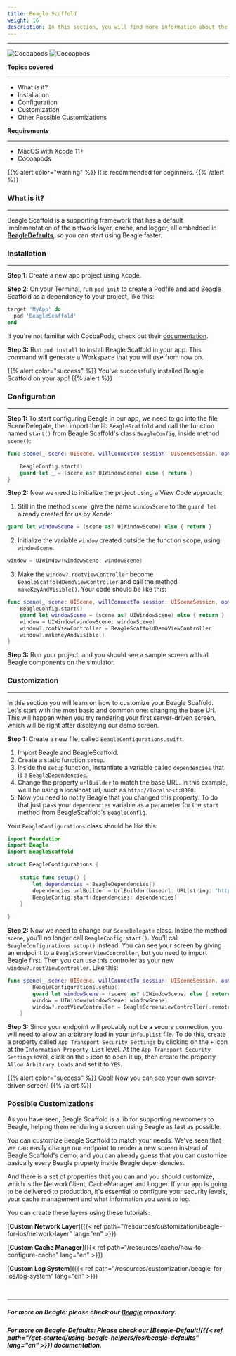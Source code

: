 ```yaml
---
title: Beagle Scaffold
weight: 16
description: In this section, you will find more information about the **Beagle Scaffold** library that will help you start a project using Beagle in iOS. 
---
```


---

![Cocoapods](https://img.shields.io/cocoapods/v/BeagleScaffold?label=Beagle-Scaffold)
![Cocoapods](https://img.shields.io/cocoapods/v/Beagle?label=Beagle)

**Topics covered**
<hr>

* What is it?
* Installation
* Configuration
* Customization
* Other Possible Customizations

**Requirements**
<hr>

* MacOS with Xcode 11+
* Cocoapods

{{% alert color="warning" %}}
It is recommended for beginners.
{{% /alert %}}

### What is it?
<hr>

Beagle Scaffold is a supporting framework that has a default implementation of the network layer, cache, and logger, all embedded in [**BeagleDefaults**](https://docs.usebeagle.io/get-started/using-beagle-helpers/ios/beagle-defaults), so you can start using Beagle faster.

### Installation
<hr>

**Step 1**: Create a new app project using Xcode.

**Step 2**: On your Terminal, run `pod init` to create a Podfile and add Beagle Scaffold as a dependency to your project, like this:

```ruby
target 'MyApp' do
  pod 'BeagleScaffold'
end
```

If you're not familiar with CocoaPods, check out their [documentation](https://guides.cocoapods.org/).

**Step 3:** Run `pod install` to install Beagle Scaffold in your app. This command will generate a Workspace that you will use from now on.

{{% alert color="success" %}}
You've successfully installed Beagle Scaffold on your app! 
{{% /alert %}}

### Configuration
<hr>

**Step 1:** To start configuring Beagle in our app, we need to go into the file SceneDelegate, then import the lib `BeagleScaffold` and call the function named `start()` from Beagle Scaffold's class `BeagleConfig`, inside method `scene()`:

```swift
func scene(_ scene: UIScene, willConnectTo session: UISceneSession, options connectionOptions: UIScene.ConnectionOptions) {

    BeagleConfig.start()
    guard let _ = (scene as? UIWindowScene) else { return }
}
```

**Step 2:** Now we need to initialize the project using a View Code approach:

1. Still in the method `scene`, give the name `windowScene` to the `guard let` already created for us by Xcode:

```swift
guard let windowScene = (scene as? UIWindowScene) else { return }
```

2. Initialize the variable `window` created outside the function scope, using `windowScene`:

```swift
window = UIWindow(windowScene: windowScene)
```

3. Make the `window?.rootViewController` become `BeagleScaffoldDemoViewController` and call the method `makeKeyAndVisible()`. Your code should be like this:

```swift
func scene(_ scene: UIScene, willConnectTo session: UISceneSession, options connectionOptions: UIScene.ConnectionOptions) {
    BeagleConfig.start()
    guard let windowScene = (scene as? UIWindowScene) else { return }
    window = UIWindow(windowScene: windowScene)
    window?.rootViewController = BeagleScaffoldDemoViewController
    window?.makeKeyAndVisible()
}
```

**Step 3:** Run your project, and you should see a sample screen with all Beagle components on the simulator.

### Customization
<hr>

In this section you will learn on how to customize your Beagle Scaffold. Let's start with the most basic and common one: changing the base Url. This will happen when you try rendering your first server-driven screen, which will be right after displaying our demo screen.

**Step 1:** Create a new file, called `BeagleConfigurations.swift`. 

1. Import Beagle and BeagleScaffold.
2. Create a static function `setup`.
3. Inside the `setup` function, instantiate a variable called `dependencies` that is a `BeagleDependencies`.
4. Change the property `urlBuilder` to match the base URL. In this example, we'll be using a localhost url, such as `http://localhost:8080`.
5. Now you need to notify Beagle that you changed this property. To do that just pass your `dependencies` variable as a parameter for the `start` method from BeagleScaffold's `BeagleConfig`.

Your `BeagleConfigurations` class should be like this:

```swift
import Foundation
import Beagle
import BeagleScaffold

struct BeagleConfigurations {
    
    static func setup() {
        let dependencies = BeagleDependencies()
        dependencies.urlBuilder = UrlBuilder(baseUrl: URL(string: "http://localhost:8080"))
        BeagleConfig.start(dependencies: dependencies)
    }
    
}
```
**Step 2:** Now we need to change our `SceneDelegate` class. Inside the method `scene`, you'll no longer call `BeagleConfig.start()`. You'll call `BeagleConfigurations.setup()` instead. You can see your screen by giving an endpoint to a `BeagleScreenViewController`, but you need to import Beagle first. Then you can use this controller as your new `window?.rootViewController`. Like this:

```swift
func scene(_ scene: UIScene, willConnectTo session: UISceneSession, options connectionOptions: UIScene.ConnectionOptions) {
        BeagleConfigurations.setup()
        guard let windowScene = (scene as? UIWindowScene) else { return }
        window = UIWindow(windowScene: windowScene)
        window?.rootViewController = BeagleScreenViewController(.remote(.init(url: "/yourEndpoint")))
    }
```

**Step 3:** Since your endpoint will probably not be a secure connection, you will need to allow an arbitrary load in your `info.plist` file. To do this, create a property called `App Transport Security Settings` by clicking on the `+` icon at the `Information Property List` level. At the `App Transport Security Settings` level, click on the `>` icon to open it up, then create the property `Allow Arbitrary Loads` and set it to `YES`.

{{% alert color="success" %}}
Cool! Now you can see your own server-driven screen! 
{{% /alert %}}

### Possible Customizations

As you have seen, Beagle Scaffold is a lib for supporting newcomers to Beagle, helping them rendering a screen using Beagle as fast as possible.

You can customize Beagle Scaffold to match your needs. We've seen that we can easily change our endpoint to render a new screen instead of Beagle Scaffold's demo, and you can already guess that you can customize basically every Beagle property inside Beagle dependencies. 

And there is a set of properties that you can and you should customize, which is the NetworkClient, CacheManager and Logger. If your app is going to be delivered to production, it's essential to configure your security levels, your cache management and what information you want to log.

You can create these layers using these tutorials:

[**Custom Network Layer**]({{< ref path="/resources/customization/beagle-for-ios/network-layer" lang="en" >}})
<br>

[**Custom Cache Manager**]({{< ref path="/resources/cache/how-to-configure-cache" lang="en" >}})
<br>

[**Custom Log System**]({{< ref path="/resources/customization/beagle-for-ios/log-system" lang="en" >}})

<br>
<hr>

##### For more on Beagle: please check our [Beagle](https://github.com/ZupIT/beagle) repository.
##### For more on Beagle-Defaults: Please check our [Beagle-Default]({{< ref path="/get-started/using-beagle-helpers/ios/beagle-defaults" lang="en" >}}) documentation.
